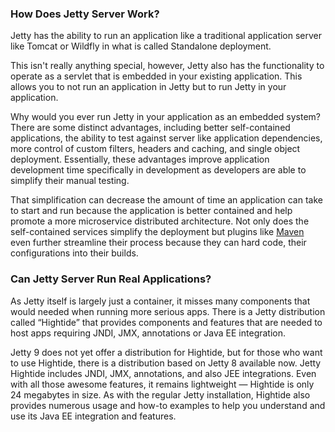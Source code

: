 ### How Does Jetty Server Work?

Jetty has the ability to run an application like a traditional application server like Tomcat or Wildfly in what is called Standalone deployment.

This isn't really anything special, however, Jetty also has the functionality to operate as a servlet that is embedded in your existing application. This allows you to not run an application in Jetty but to run Jetty in your application.

Why would you ever run Jetty in your application as an embedded system? There are some distinct advantages, including better self-contained applications, the ability to test against server like application dependencies, more control of custom filters, headers and caching, and single object 
deployment. Essentially, these advantages improve application development time specifically in development as developers are able to simplify their manual testing.

That simplification can decrease the amount of time an application can take to start and run because the application is better contained and help promote a more microservice distributed architecture. Not only does the self-contained services simplify the deployment but plugins like [Maven](https://www.jrebel.com/blog/what-is-maven) even further streamline their process because they can hard code, their configurations into their builds.

### Can Jetty Server Run Real Applications?

As Jetty itself is largely just a container, it misses many components that would needed when running more serious apps. There is a Jetty distribution called “Hightide” that provides components and features that are needed to host apps requiring JNDI, JMX, annotations or Java EE integration.

Jetty 9 does not yet offer a distribution for Hightide, but for those who want to use Hightide, there is a distribution based on Jetty 8 available now. Jetty Hightide includes JNDI, JMX, annotations, and also JEE integrations. Even with all those awesome features, it remains lightweight — Hightide is only 24 megabytes in size. As with the regular Jetty installation, Hightide also provides numerous usage and how-to examples to help you understand and use its Java EE integration and features.